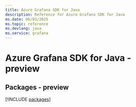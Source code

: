 ```yaml
---
title: Azure Grafana SDK for Java
description: Reference for Azure Grafana SDK for Java
ms.date: 06/03/2025
ms.topic: reference
ms.devlang: java
ms.service: grafana
---
```

# Azure Grafana SDK for Java - preview
## Packages - preview
[!INCLUDE [packages](grafana-index.md)]